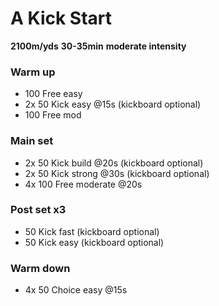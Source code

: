 # A Kick Start

**2100m/yds** 
**30-35min**
**moderate intensity** 

### Warm up
- 100 Free easy
- 2x 50 Kick easy @15s (kickboard optional)
- 100 Free mod

### Main set
- 2x 50 Kick build @20s (kickboard optional)
- 2x 50 Kick strong @30s (kickboard optional)
- 4x 100 Free moderate @20s

### Post set x3 
- 50 Kick fast (kickboard optional)
- 50 Kick easy (kickboard optional)

### Warm down
- 4x 50 Choice easy @15s